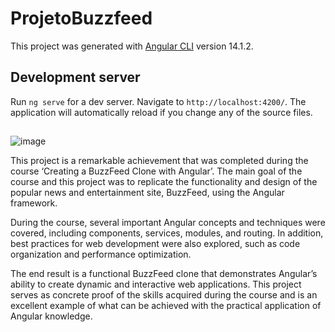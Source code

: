 # ProjetoBuzzfeed

This project was generated with [Angular CLI](https://github.com/angular/angular-cli) version 14.1.2.

## Development server

Run `ng serve` for a dev server. Navigate to `http://localhost:4200/`. The application will automatically reload if you change any of the source files.

##
![image](https://github.com/wendibianca/angular-cloneBuzzFeed/assets/80482087/6ab94606-2762-4a70-98f0-495289bf8d9e)


This project is a remarkable achievement that was completed during the course ‘Creating a BuzzFeed Clone with Angular’. The main goal of the course and this project was to replicate the functionality and design of the popular news and entertainment site, BuzzFeed, using the Angular framework.

During the course, several important Angular concepts and techniques were covered, including components, services, modules, and routing. In addition, best practices for web development were also explored, such as code organization and performance optimization.

The end result is a functional BuzzFeed clone that demonstrates Angular’s ability to create dynamic and interactive web applications. This project serves as concrete proof of the skills acquired during the course and is an excellent example of what can be achieved with the practical application of Angular knowledge.
